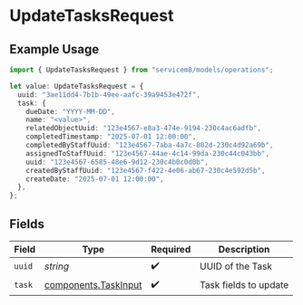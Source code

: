 # UpdateTasksRequest

## Example Usage

```typescript
import { UpdateTasksRequest } from "servicem8/models/operations";

let value: UpdateTasksRequest = {
  uuid: "3ae11dd4-7b1b-49ee-aafc-39a9453e472f",
  task: {
    dueDate: "YYYY-MM-DD",
    name: "<value>",
    relatedObjectUuid: "123e4567-e8a3-474e-9194-230c4ac6adfb",
    completedTimestamp: "2025-07-01 12:00:00",
    completedByStaffUuid: "123e4567-7aba-4a7c-802d-230c4d92a69b",
    assignedToStaffUuid: "123e4567-44ae-4c14-99da-230c44c043bb",
    uuid: "123e4567-6585-48e6-9d12-230c4b0c0d0b",
    createdByStaffUuid: "123e4567-f422-4e06-ab67-230c4e592d5b",
    createDate: "2025-07-01 12:00:00",
  },
};
```

## Fields

| Field                                                        | Type                                                         | Required                                                     | Description                                                  |
| ------------------------------------------------------------ | ------------------------------------------------------------ | ------------------------------------------------------------ | ------------------------------------------------------------ |
| `uuid`                                                       | *string*                                                     | :heavy_check_mark:                                           | UUID of the Task                                             |
| `task`                                                       | [components.TaskInput](../../models/components/taskinput.md) | :heavy_check_mark:                                           | Task fields to update                                        |